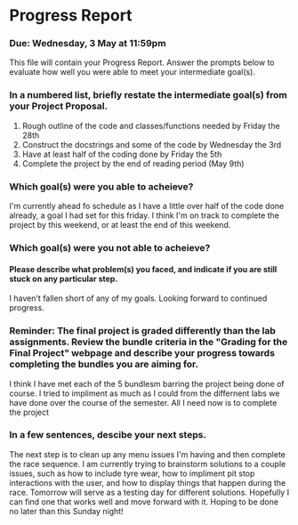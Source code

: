 # Progress Report
### Due: Wednesday, 3 May at 11:59pm

This file will contain your Progress Report. Answer the prompts below to evaluate how well you were able to meet your intermediate goal(s).

### In a numbered list, briefly restate the intermediate goal(s) from your Project Proposal.

1. Rough outline of the code and classes/functions needed by Friday the 28th
2. Construct the docstrings and some of the code by Wednesday the 3rd
3. Have at least half of the coding done by Friday the 5th
4. Complete the project by the end of reading period (May 9th)

### Which goal(s) were you able to acheieve?

I'm currently ahead fo schedule as I have a little over half of the code done already, a goal I had set for this friday. I think I'm on track to complete the project by this weekend, or at least the end of this weekend. 

### Which goal(s) were you not able to acheieve? 
#### Please describe what problem(s) you faced, and indicate if you are still stuck on any particular step.

I haven't fallen short of any of my goals. Looking forward to continued progress. 

### Reminder: The final project is graded differently than the lab assignments. Review the bundle criteria in the "Grading for the Final Project" webpage and describe your progress towards completing the bundles you are aiming for.

I think I have met each of the 5 bundlesm barring the project being done of course. I tried to impliment as much as I could from the differnent labs we have done over the course of the semester. All I need now is to complete the project

### In a few sentences, descibe your next steps.

The next step is to clean up any menu issues I'm having and then complete the race sequence. I am currently trying to brainstorm solutions to a couple issues, such as how to include tyre wear, how to impliment pit stop interactions with the user, and how to display things that happen during the race. Tomorrow will serve as a testing day for different solutions. Hopefully I can find one that works well and move forward with it. Hoping to be done no later than this Sunday night!
